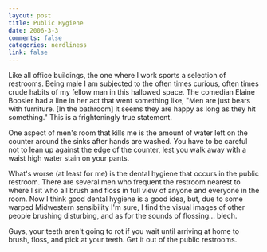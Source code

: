 ```yaml
--- 
layout: post
title: Public Hygiene
date: 2006-3-3
comments: false
categories: nerdliness
link: false
---
```

Like all office buildings, the one where I work sports a selection of restrooms. Being male I am subjected to the often times curious, often times crude habits of my fellow man in this hallowed space. The comedian Elaine Boosler had a line in her act that went something like, "Men are just bears with furniture. [In the bathroom] it seems they are happy as long as they hit something." This is a frighteningly true statement.

One aspect of men's room that kills me is the amount of water left on the counter around the sinks after hands are washed. You have to be careful not to lean up against the edge of the counter, lest you walk away with a waist high water stain on your pants.

What's worse (at least for me) is the dental hygiene that occurs in the public restroom. There are several men who frequent the restroom nearest to where I sit who all brush and floss in full view of anyone and everyone in the room. Now I think good dental hygiene is a good idea, but, due to some warped Midwestern sensibility I'm sure, I find the visual images of other people brushing disturbing, and as for the sounds of flossing... blech.

Guys, your teeth aren't going to rot if you wait until arriving at home to brush, floss, and pick at your teeth. Get it out of the public restrooms.
